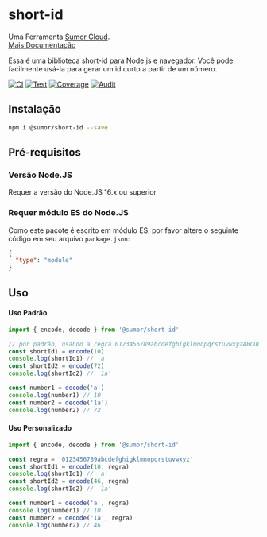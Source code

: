 # short-id

Uma Ferramenta [Sumor Cloud](https://sumor.cloud).  
[Mais Documentação](https://sumor.cloud/short-id)

Essa é uma biblioteca short-id para Node.js e navegador.
Você pode facilmente usá-la para gerar um id curto a partir de um número.

[![CI](https://github.com/sumor-cloud/short-id/actions/workflows/ci.yml/badge.svg)](https://github.com/sumor-cloud/short-id/actions/workflows/ci.yml)
[![Test](https://github.com/sumor-cloud/short-id/actions/workflows/ut.yml/badge.svg)](https://github.com/sumor-cloud/short-id/actions/workflows/ut.yml)
[![Coverage](https://github.com/sumor-cloud/short-id/actions/workflows/coverage.yml/badge.svg)](https://github.com/sumor-cloud/short-id/actions/workflows/coverage.yml)
[![Audit](https://github.com/sumor-cloud/short-id/actions/workflows/audit.yml/badge.svg)](https://github.com/sumor-cloud/short-id/actions/workflows/audit.yml)

## Instalação

```bash
npm i @sumor/short-id --save
```

## Pré-requisitos

### Versão Node.JS

Requer a versão do Node.JS 16.x ou superior

### Requer módulo ES do Node.JS

Como este pacote é escrito em módulo ES,
por favor altere o seguinte código em seu arquivo `package.json`:

```json
{
  "type": "module"
}
```

## Uso

#### Uso Padrão

```js
import { encode, decode } from '@sumor/short-id'

// por padrão, usando a regra 0123456789abcdefghigklmnopqrstuvwxyzABCDEFGHIGKLMNOPQRSTUVWXYZ
const shortId1 = encode(10)
console.log(shortId1) // 'a'
const shortId2 = encode(72)
console.log(shortId2) // '1a'

const number1 = decode('a')
console.log(number1) // 10
const number2 = decode('1a')
console.log(number2) // 72
```

#### Uso Personalizado

```js
import { encode, decode } from '@sumor/short-id'

const regra = '0123456789abcdefghigklmnopqrstuvwxyz'
const shortId1 = encode(10, regra)
console.log(shortId1) // 'a'
const shortId2 = encode(46, regra)
console.log(shortId2) // '1a'

const number1 = decode('a', regra)
console.log(number1) // 10
const number2 = decode('1a', regra)
console.log(number2) // 46
```